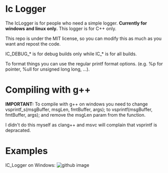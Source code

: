# Ic Logger
The IcLogger is for people who need a simple logger. **Currently for windows and linux only.**
This logger is for C++ only.

This repo is under the MIT license, so you can modify this as much as you want and repost the code.

IC_DEBUG_* is for debug builds only while IC_* is for all builds.

To format things you can use the regular printf format options. (e.g. %p for pointer, %ull for unsigned long long, ...). 

# Compiling with g++

**IMPORTANT:** To compile with g++ on windows you need to change vsprintf_s(msgBuffer, msgLen, fmtBuffer, args); to vsprintf(msgBuffer, fmtBuffer, args); and remove the msgLen param from the function.

I didn't do this myself as clang++ and msvc will complain that vsprintf is depracated.

# Examples

IC_Logger on Windows:
![github image]()

